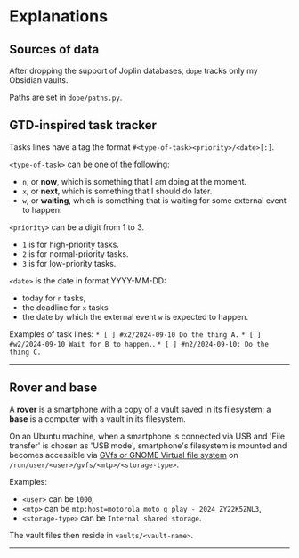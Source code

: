 # Explanations

## Sources of data

After dropping the support of Joplin databases, `dope` tracks only my Obsidian vaults.

Paths are set in `dope/paths.py`.

## GTD-inspired task tracker

Tasks lines have a tag the format `#<type-of-task><priority>/<date>[:]`.

`<type-of-task>` can be one of the following:
* `n`, or **now**, which is something that I am doing at the moment.
* `x`, or **next**, which is something that I should do later.
* `w`, or **waiting**, which is something that is waiting for some external event to happen.

`<priority>` can be a digit from 1 to 3.
* `1` is for high-priority tasks.
* `2` is for normal-priority tasks.
* `3` is for low-priority tasks.

`<date>` is the date in format YYYY-MM-DD:
* today for `n` tasks,
* the deadline for `x` tasks
* the date by which the external event `w` is expected to happen.

Examples of task lines:
`* [ ] #x2/2024-09-10 Do the thing A.`
`* [ ] #w2/2024-09-10 Wait for B to happen.`.
`* [ ] #n2/2024-09-10: Do the thing C.`

***
## Rover and base

A **rover** is a smartphone with a copy of a vault saved in its filesystem; a **base** is a computer with a vault in its filesystem.

On an Ubuntu machine, when a smartphone is connected via USB and 'File transfer' is chosen as 'USB mode', smartphone's filesystem is mounted and becomes accessible via [GVfs or GNOME Virtual file system](https://en.wikipedia.org/wiki/GVfs) on `/run/user/<user>/gvfs/<mtp>/<storage-type>`.

Examples:
* `<user>` can be `1000`,
* `<mtp>` can be `mtp:host=motorola_moto_g_play_-_2024_ZY22K5ZNL3`,
* `<storage-type>` can be `Internal shared storage`.

The vault files then reside in `vaults/<vault-name>`.

***
